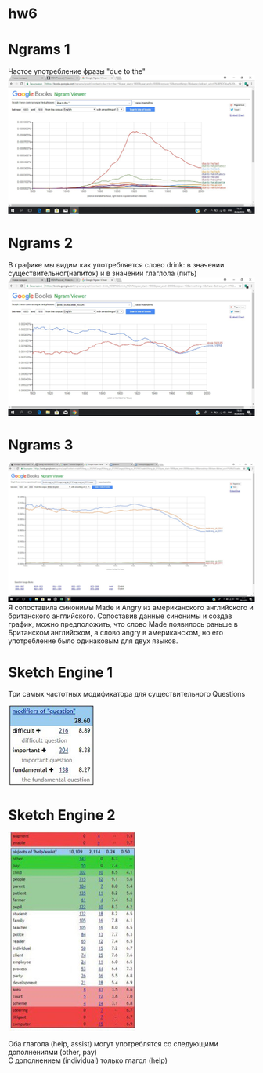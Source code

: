# hw6
# **Ngrams 1**
Частое употребление фразы "due to the"
![](https://github.com/2334468/hw6/blob/master/QVolMua8Roc.jpg)
# **Ngrams 2**
В графике мы видим как употребляется слово drink: в значении существительног(напиток) и в значении глаглола (пить)  
![](https://github.com/2334468/hw6/blob/master/111111111111.jpg)
# **Ngrams 3**
![](https://github.com/2334468/hw6/blob/master/2525252525.jpg)
Я сопоставила синонимы Made и Angry из американского английского и британского английского.
Сопоставив данные синонимы и создав график, можно предположить, что слово Made появилось раньше в Британском английском, а слово angry в американском, но его употребление было одинаковым для двух языков.
# **Sketch Engine 1**
Три самых частотных модификатора для существительного Questions

![](https://github.com/2334468/hw6/blob/master/44444444444444.jpg)
# **Sketch Engine 2**
![](https://github.com/2334468/hw6/blob/master/333333333333.jpg)

Оба глагола (help, assist) могут употреблятся со следующими дополнениями (other, pay)  
С дополнением (individual)  только глагол (help)
